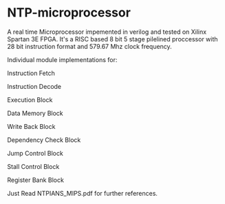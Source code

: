 # NTP-microprocessor
A real time Microprocessor  impemented in verilog and tested on Xilinx Spartan 3E FPGA.
It's a RISC based 8 bit 5 stage pilelined proccessor with 28 bit instruction format and 579.67 Mhz clock frequency.

Individual module implementations for:

Instruction Fetch

Instruction Decode

Execution Block

Data Memory Block

Write Back Block

Dependency Check Block

Jump Control Block

Stall Control Block

Register Bank Block

Just Read NTPIANS_MIPS.pdf for further references.
